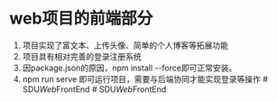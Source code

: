# web项目的前端部分
1. 项目实现了富文本、上传头像、简单的个人博客等拓展功能
2. 项目具有相对完善的登录注册系统
3. 因package.json的原因，npm install --force即可正常安装。
4. npm run serve 即可运行项目，需要与后端协同才能实现登录等操作
#   S D U _ W e b _ F r o n t E n d  
 #   S D U _ W e b _ F r o n t E n d  
 